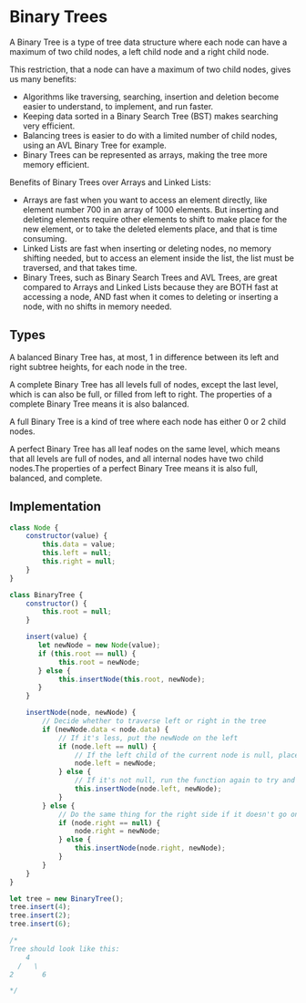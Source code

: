 # Binary Trees

A Binary Tree is a type of tree data structure where each node can have a maximum of two child nodes, a left child node and a right child node.

This restriction, that a node can have a maximum of two child nodes, gives us many benefits:

- Algorithms like traversing, searching, insertion and deletion become easier to understand, to implement, and run faster.
- Keeping data sorted in a Binary Search Tree (BST) makes searching very efficient.
- Balancing trees is easier to do with a limited number of child nodes, using an AVL Binary Tree for example.
- Binary Trees can be represented as arrays, making the tree more memory efficient.

Benefits of Binary Trees over Arrays and Linked Lists:

- Arrays are fast when you want to access an element directly, like element number 700 in an array of 1000 elements. But inserting and deleting elements require other elements to shift to make place for the new element, or to take the deleted elements place, and that is time consuming.
- Linked Lists are fast when inserting or deleting nodes, no memory shifting needed, but to access an element inside the list, the list must be traversed, and that takes time.
- Binary Trees, such as Binary Search Trees and AVL Trees, are great compared to Arrays and Linked Lists because they are BOTH fast at accessing a node, AND fast when it comes to deleting or inserting a node, with no shifts in memory needed.

## Types

A balanced Binary Tree has, at most, 1 in difference between its left and right subtree heights, for each node in the tree.

A complete Binary Tree has all levels full of nodes, except the last level, which is can also be full, or filled from left to right. The properties of a complete Binary Tree means it is also balanced.

A full Binary Tree is a kind of tree where each node has either 0 or 2 child nodes.

A perfect Binary Tree has all leaf nodes on the same level, which means that all levels are full of nodes, and all internal nodes have two child nodes.The properties of a perfect Binary Tree means it is also full, balanced, and complete.

## Implementation

```js
class Node {
    constructor(value) {
        this.data = value;
        this.left = null;
        this.right = null;
    }
}

class BinaryTree {
    constructor() {
        this.root = null;
    }

    insert(value) {
       let newNode = new Node(value);
       if (this.root == null) {
            this.root = newNode;
       } else {
            this.insertNode(this.root, newNode);
       }
    }

    insertNode(node, newNode) {
        // Decide whether to traverse left or right in the tree
        if (newNode.data < node.data) {
            // If it's less, put the newNode on the left
            if (node.left == null) {
                // If the left child of the current node is null, place the new node here
                node.left = newNode;
            } else {
                // If it's not null, run the function again to try and find a new position for it
                this.insertNode(node.left, newNode);
            }
        } else {
            // Do the same thing for the right side if it doesn't go on the left
            if (node.right == null) {
                node.right = newNode;
            } else {
                this.insertNode(node.right, newNode);
            }
        }
    }
}

let tree = new BinaryTree();
tree.insert(4);
tree.insert(2);
tree.insert(6);

/*
Tree should look like this:
    4
  /   \
2       6

*/
```